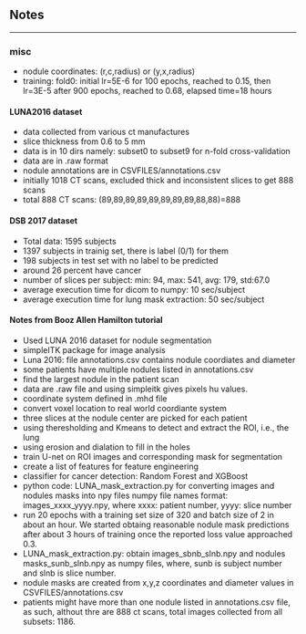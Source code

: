 ## Notes
---------


### misc
* nodule coordinates: (r,c,radius) or (y,x,radius)
* training: fold0: initial lr=5E-6 for 100 epochs, reached to 0.15, then lr=3E-5 after 900 epochs, reached to 0.68, elapsed time=18 hours






#### LUNA2016 dataset
* data collected from various ct manufactures
* slice thickness from 0.6 to 5 mm
* data is in 10 dirs namely: subset0 to subset9 for n-fold cross-validation
* data are in .raw format
* nodule annotations are in CSVFILES/annotations.csv
* initially 1018 CT scans, excluded thick and inconsistent slices to get 888 scans
* total 888 CT scans: (89,89,89,89,89,89,89,89,88,88)=888





#### DSB 2017 dataset
* Total data: 1595 subjects
* 1397 subjects in trainig set, there is label (0/1) for them
* 198 subjects in test set with no label to be predicted
* around 26 percent have cancer
* number of slices per subject: min: 94, max: 541, avg: 179, std:67.0
* average execution time for dicom to numpy: 10 sec/subject
* average execution time for lung mask extraction: 50 sec/subject




#### Notes from Booz Allen Hamilton tutorial
* Used LUNA 2016 dataset for nodule segmentation
* simpleITK package for image analysis
* Luna 2016: file annotations.csv contains nodule coordiates and diameter
* some patients have multiple nodules listed in annotations.csv
* find the largest nodule in the patient scan
* data are .raw file and using simpleitk gives pixels hu values.
* coordinate system defined in .mhd file
* convert voxel location to real world coordiante system
* three slices at the nodule center are picked for each patient
* using theresholding and Kmeans to detect and extract the ROI, i.e., the lung
* using erosion and dialation to fill in the holes
* train U-net on ROI images and corresponding mask for segmentation
* create a list of features for feature engineering
* classifier for cancer detection: Random Forest and XGBoost
* python code: LUNA_mask_extraction.py for converting images and nodules masks into npy files
  numpy file names format: images_xxxx_yyyy.npy, where xxxx: patient number, yyyy: slice number
* run 20 epochs with a training set size of 320 and batch size of 2 in about an hour. We started obtaing reasonable nodule mask predictions after about 3 hours of training once the reported loss value approached 0.3.
* LUNA_mask_extraction.py: obtain images_sbnb_slnb.npy and nodules masks_sunb_slnb.npy as numpy files,
  where, sunb is subject number and slnb is slice number.
* nodule masks are created from x,y,z coordinates and diameter values in CSVFILES/annotations.csv 
* patients might have more than one nodule listed in annotations.csv file, as such, althout thre are 888 ct scans,
  total images collected from all subsets: 1186.
  


